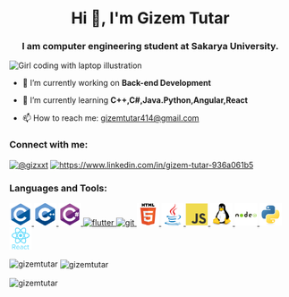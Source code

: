 <h1 align="center">Hi 👋, I'm Gizem Tutar</h1>
<h3 align="center">I am computer engineering student at Sakarya University.</h3>
<div class="detail__preview detail__preview--vector">
		<div class="detail__gallery detail__gallery--vector alignc">
			<div class="row">
				<img class="thumb" data-pin-no-hover="true" fetchpriority="high" src="https://img.freepik.com/premium-vector/girl-coding-with-laptop-illustration_418302-2384.jpg" srcset="https://img.freepik.com/premium-vector/girl-coding-with-laptop-illustration_418302-2384.jpg?w=360 360w, https://img.freepik.com/premium-vector/girl-coding-with-laptop-illustration_418302-2384.jpg?w=740 740w, https://img.freepik.com/premium-vector/girl-coding-with-laptop-illustration_418302-2384.jpg?w=826 826w, https://img.freepik.com/premium-vector/girl-coding-with-laptop-illustration_418302-2384.jpg?w=900 900w, https://img.freepik.com/premium-vector/girl-coding-with-laptop-illustration_418302-2384.jpg?w=996 996w, https://img.freepik.com/premium-vector/girl-coding-with-laptop-illustration_418302-2384.jpg?w=1060 1060w, https://img.freepik.com/premium-vector/girl-coding-with-laptop-illustration_418302-2384.jpg?w=1380 1380w, https://img.freepik.com/premium-vector/girl-coding-with-laptop-illustration_418302-2384.jpg?w=1480 1480w, https://img.freepik.com/premium-vector/girl-coding-with-laptop-illustration_418302-2384.jpg?w=1800 1800w, https://img.freepik.com/premium-vector/girl-coding-with-laptop-illustration_418302-2384.jpg?w=2000 2000w" sizes="(max-width: 479px) 100vw, (min-aspect-ratio: 626/626) calc((100vh - 184px) * 1.000), (max-width: 1095px) calc(100vw - 40px), calc(100vw - 400px)" style="max-width: calc((100vh - 184px) * 1.000)" width="200" height="200" alt="Girl coding with laptop illustration" onerror="this.onerror=null;ga('send', 'event', 'broken_image', 'detail', '418302_27976285');">


- 🔭 I’m currently working on **Back-end Development**

- 🌱 I’m currently learning **C++,C#,Java.Python,Angular,React**

- 📫 How to reach me: gizemtutar414@gmail.com

<h3 align="left">Connect with me:</h3>
<p align="left">
<a href="https://twitter.com/@gizxxt" target="blank"><img align="center" src="https://raw.githubusercontent.com/rahuldkjain/github-profile-readme-generator/master/src/images/icons/Social/twitter.svg" alt="@gizxxt" height="30" width="40" /></a>
<a href="https://linkedin.com/in/https://www.linkedin.com/in/gizem-tutar-936a061b5" target="blank"><img align="center" src="https://raw.githubusercontent.com/rahuldkjain/github-profile-readme-generator/master/src/images/icons/Social/linked-in-alt.svg" alt="https://www.linkedin.com/in/gizem-tutar-936a061b5" height="30" width="40" /></a>
</p>

<h3 align="left">Languages and Tools:</h3>
<p align="left"> <a href="https://www.cprogramming.com/" target="_blank" rel="noreferrer"> <img src="https://raw.githubusercontent.com/devicons/devicon/master/icons/c/c-original.svg" alt="c" width="40" height="40"/> </a> <a href="https://www.w3schools.com/cpp/" target="_blank" rel="noreferrer"> <img src="https://raw.githubusercontent.com/devicons/devicon/master/icons/cplusplus/cplusplus-original.svg" alt="cplusplus" width="40" height="40"/> </a> <a href="https://www.w3schools.com/cs/" target="_blank" rel="noreferrer"> <img src="https://raw.githubusercontent.com/devicons/devicon/master/icons/csharp/csharp-original.svg" alt="csharp" width="40" height="40"/> </a> <a href="https://flutter.dev" target="_blank" rel="noreferrer"> <img src="https://www.vectorlogo.zone/logos/flutterio/flutterio-icon.svg" alt="flutter" width="40" height="40"/> </a> <a href="https://git-scm.com/" target="_blank" rel="noreferrer"> <img src="https://www.vectorlogo.zone/logos/git-scm/git-scm-icon.svg" alt="git" width="40" height="40"/> </a> <a href="https://www.w3.org/html/" target="_blank" rel="noreferrer"> <img src="https://raw.githubusercontent.com/devicons/devicon/master/icons/html5/html5-original-wordmark.svg" alt="html5" width="40" height="40"/> </a> <a href="https://www.java.com" target="_blank" rel="noreferrer"> <img src="https://raw.githubusercontent.com/devicons/devicon/master/icons/java/java-original.svg" alt="java" width="40" height="40"/> </a> <a href="https://developer.mozilla.org/en-US/docs/Web/JavaScript" target="_blank" rel="noreferrer"> <img src="https://raw.githubusercontent.com/devicons/devicon/master/icons/javascript/javascript-original.svg" alt="javascript" width="40" height="40"/> </a> <a href="https://www.linux.org/" target="_blank" rel="noreferrer"> <img src="https://raw.githubusercontent.com/devicons/devicon/master/icons/linux/linux-original.svg" alt="linux" width="40" height="40"/> </a> <a href="https://nodejs.org" target="_blank" rel="noreferrer"> <img src="https://raw.githubusercontent.com/devicons/devicon/master/icons/nodejs/nodejs-original-wordmark.svg" alt="nodejs" width="40" height="40"/> </a> <a href="https://www.python.org" target="_blank" rel="noreferrer"> <img src="https://raw.githubusercontent.com/devicons/devicon/master/icons/python/python-original.svg" alt="python" width="40" height="40"/> </a> <a href="https://reactjs.org/" target="_blank" rel="noreferrer"> <img src="https://raw.githubusercontent.com/devicons/devicon/master/icons/react/react-original-wordmark.svg" alt="react" width="40" height="40"/> </a> </p>

<p><img align="left" src="https://github-readme-stats.vercel.app/api/top-langs?username=gizemtutar&show_icons=true&locale=en&layout=compact" alt="gizemtutar" /></p>

<p>&nbsp;<img align="center" src="https://github-readme-stats.vercel.app/api?username=gizemtutar&show_icons=true&locale=en" alt="gizemtutar" /></p>

<p><img align="center" src="https://github-readme-streak-stats.herokuapp.com/?user=gizemtutar&" alt="gizemtutar" /></p>

